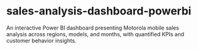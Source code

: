 # sales-analysis-dashboard-powerbi
An interactive Power BI dashboard presenting Motorola mobile sales analysis across regions, models, and months, with quantified KPIs and customer behavior insights.
